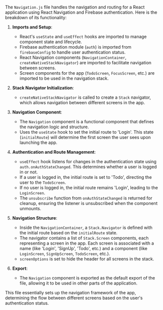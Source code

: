 The `Navigation.js` file handles the navigation and routing for a React application using React Navigation and Firebase authentication. Here is the breakdown of its functionality:

1. **Imports and Setup**:
    - React's `useState` and `useEffect` hooks are imported to manage component state and lifecycle.
    - Firebase authentication module (`auth`) is imported from `firebaseConfig` to handle user authentication status.
    - React Navigation components (`NavigationContainer`, `createNativeStackNavigator`) are imported to facilitate navigation between screens.
    - Screen components for the app (`TodoScreen`, `FocusScreen`, etc.) are imported to be used in the navigation stack.

2. **Stack Navigator Initialization**:
    - `createNativeStackNavigator` is called to create a `Stack` navigator, which allows navigation between different screens in the app.

3. **Navigation Component**:
    - The `Navigation` component is a functional component that defines the navigation logic and structure.
    - Uses the `useState` hook to set the initial route to 'Login'. This state (`initialRoute`) will determine the first screen the user sees upon launching the app.

4. **Authentication and Route Management**:
    - `useEffect` hook listens for changes in the authentication state using `auth.onAuthStateChanged`. This determines whether a user is logged in or not.
    - If a user is logged in, the initial route is set to 'Todo', directing the user to the `TodoScreen`.
    - If no user is logged in, the initial route remains 'Login', leading to the `LoginScreen`.
    - The `unsubscribe` function from `onAuthStateChanged` is returned for cleanup, ensuring the listener is unsubscribed when the component unmounts.

5. **Navigation Structure**:
    - Inside the `NavigationContainer`, a `Stack.Navigator` is defined with the initial route based on the `initialRoute` state.
    - The navigator contains a list of `Stack.Screen` components, each representing a screen in the app. Each screen is associated with a name (like 'Login', 'SignUp', 'Todo', etc.) and a component (like `LoginScreen`, `SignUpScreen`, `TodoScreen`, etc.).
    - `screenOptions` is set to hide the header for all screens in the stack.

6. **Export**:
    - The `Navigation` component is exported as the default export of the file, allowing it to be used in other parts of the application.

This file essentially sets up the navigation framework of the app, determining the flow between different screens based on the user's authentication status.